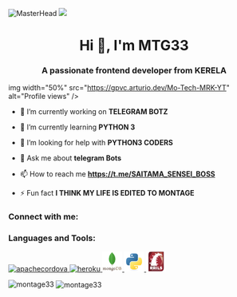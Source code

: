 
![MasterHead](https://telegra.ph/file/767e20db65e13d7027f4f.jpg)
![](https://user-images.githubusercontent.com/13794470/37289691-964618be-260a-11e8-8c4a-6df04d6c490d.gif)

<h1 align="center">Hi 👋, I'm MTG33</h1>
<h3 align="center">A passionate frontend developer from KERELA</h3>

img width="50%" src="https://gpvc.arturio.dev/Mo-Tech-MRK-YT" alt="Profile views" />


- 🔭 I’m currently working on **TELEGRAM BOTZ**

- 🌱 I’m currently learning **PYTHON 3**

- 🤝 I’m looking for help with **PYTHON3 CODERS**

- 💬 Ask me about **telegram Bots**

- 📫 How to reach me **https://t.me/SAITAMA_SENSEI_BOSS**

- ⚡ Fun fact **I THINK MY LIFE IS EDITED TO MONTAGE**

<h3 align="left">Connect with me:</h3>
<p align="left">
</p>

<h3 align="left">Languages and Tools:</h3>
<p align="left"> <a href="https://cordova.apache.org/" target="_blank" rel="noreferrer"> <img src="https://www.vectorlogo.zone/logos/apache_cordova/apache_cordova-icon.svg" alt="apachecordova" width="40" height="40"/> </a> <a href="https://heroku.com" target="_blank" rel="noreferrer"> <img src="https://www.vectorlogo.zone/logos/heroku/heroku-icon.svg" alt="heroku" width="40" height="40"/> </a> <a href="https://www.mongodb.com/" target="_blank" rel="noreferrer"> <img src="https://raw.githubusercontent.com/devicons/devicon/master/icons/mongodb/mongodb-original-wordmark.svg" alt="mongodb" width="40" height="40"/> </a> <a href="https://www.python.org" target="_blank" rel="noreferrer"> <img src="https://raw.githubusercontent.com/devicons/devicon/master/icons/python/python-original.svg" alt="python" width="40" height="40"/> </a> <a href="https://rubyonrails.org" target="_blank" rel="noreferrer"> <img src="https://raw.githubusercontent.com/devicons/devicon/master/icons/rails/rails-original-wordmark.svg" alt="rails" width="40" height="40"/> </a> </p>

<p><img align="left" src="https://github-readme-stats.vercel.app/api/top-langs?username=montage33&show_icons=true&locale=en&layout=compact" alt="montage33" /></p>

<p>&nbsp;<img align="center" src="https://github-readme-stats.vercel.app/api?username=montage33&show_icons=true&locale=en" alt="montage33" /></p>
